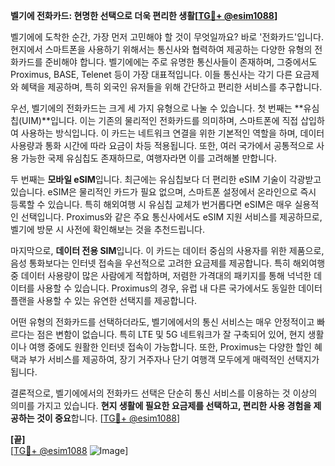 **벨기에 전화카드: 현명한 선택으로 더욱 편리한 생활[[TG💪+ @esim1088](https://t.me/s/esim1088)]**

벨기에에 도착한 순간, 가장 먼저 고민해야 할 것이 무엇일까요? 바로 '전화카드'입니다. 현지에서 스마트폰을 사용하기 위해서는 통신사와 협력하여 제공하는 다양한 유형의 전화카드를 준비해야 합니다. 벨기에에는 주로 유명한 통신사들이 존재하며, 그중에서도 Proximus, BASE, Telenet 등이 가장 대표적입니다. 이들 통신사는 각기 다른 요금제와 혜택을 제공하며, 특히 외국인 유저들을 위해 간단하고 편리한 서비스를 추구합니다.

우선, 벨기에의 전화카드는 크게 세 가지 유형으로 나눌 수 있습니다. 첫 번째는 **유심칩(UIM)**입니다. 이는 기존의 물리적인 전화카드를 의미하며, 스마트폰에 직접 삽입하여 사용하는 방식입니다. 이 카드는 네트워크 연결을 위한 기본적인 역할을 하며, 데이터 사용량과 통화 시간에 따라 요금이 차등 적용됩니다. 또한, 여러 국가에서 공통적으로 사용 가능한 국제 유심칩도 존재하므로, 여행자라면 이를 고려해볼 만합니다.

두 번째는 **모바일 eSIM**입니다. 최근에는 유심칩보다 더 편리한 eSIM 기술이 각광받고 있습니다. eSIM은 물리적인 카드가 필요 없으며, 스마트폰 설정에서 온라인으로 즉시 등록할 수 있습니다. 특히 해외여행 시 유심칩 교체가 번거롭다면 eSIM은 매우 실용적인 선택입니다. Proximus와 같은 주요 통신사에서도 eSIM 지원 서비스를 제공하므로, 벨기에 방문 시 사전에 확인해보는 것을 추천드립니다.

마지막으로, **데이터 전용 SIM**입니다. 이 카드는 데이터 중심의 사용자를 위한 제품으로, 음성 통화보다는 인터넷 접속을 우선적으로 고려한 요금제를 제공합니다. 특히 해외여행 중 데이터 사용량이 많은 사람에게 적합하며, 저렴한 가격대의 패키지를 통해 넉넉한 데이터를 사용할 수 있습니다. Proximus의 경우, 유럽 내 다른 국가에서도 동일한 데이터 플랜을 사용할 수 있는 유연한 선택지를 제공합니다.

어떤 유형의 전화카드를 선택하더라도, 벨기에에서의 통신 서비스는 매우 안정적이고 빠르다는 점은 변함이 없습니다. 특히 LTE 및 5G 네트워크가 잘 구축되어 있어, 현지 생활이나 여행 중에도 원활한 인터넷 접속이 가능합니다. 또한, Proximus는 다양한 할인 혜택과 부가 서비스를 제공하여, 장기 거주자나 단기 여행객 모두에게 매력적인 선택지가 됩니다.

결론적으로, 벨기에에서의 전화카드 선택은 단순히 통신 서비스를 이용하는 것 이상의 의미를 가지고 있습니다. **현지 생활에 필요한 요금제를 선택하고, 편리한 사용 경험을 제공하는 것이 중요**합니다. [[TG💪+ @esim1088](https://t.me/s/esim1088)]

**[끝]**  
[[TG💪+ @esim1088](https://t.me/s/esim1088) ![Image](https://i.postimg.cc/Y0z9fWf4/image.png)]